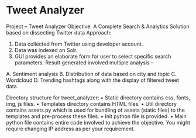 # Tweet Analyzer

Project – Tweet Analyzer
Objective: A Complete Search & Analytics Solution based on dissecting Twitter data
Approach: 
1.	Data collected from Twitter using developer account.
2.	Data was indexed on Solr.
3.	GUI provides an elaborate form for user to select specific search parameters. 
Result generated involved multiple analysis – 

A. Sentiment analysis
B. Distribution of data based on city and topic
C. Wordcloud 
D. Trending hashtags along with the display of filtered tweet data.

Directory structure for tweet_analyzer:
•	Static directory contains css, fonts, img, js files.
•	Templates directory contains HTML files.
•	Util directory contains assets.py which is used for bundling of assets (static files) to the templates and pre-process these files.
•	Init python file is provided.
•	Main python file contains entire code involved to achieve the objective. You might require changing IP address as per your requirement.
